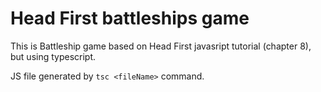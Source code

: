 # Head First battleships game

This is Battleship game based on Head First javasript tutorial (chapter 8), but using typescript.

JS file generated by `tsc <fileName>` command.
